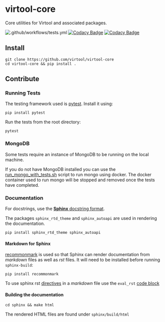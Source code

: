 # virtool-core

Core utilities for Virtool and associated packages.

![.github/workflows/tests.yml](https://github.com/virtool/virtool-core/workflows/.github/workflows/tests.yml/badge.svg)
[![Codacy Badge](https://app.codacy.com/project/badge/Grade/f04b88f74f2640588ba7dec5022c9b51)](https://www.codacy.com/gh/virtool/virtool-core/dashboard?utm_source=github.com&amp;utm_medium=referral&amp;utm_content=virtool/virtool-core&amp;utm_campaign=Badge_Grade)
[![Codacy Badge](https://app.codacy.com/project/badge/Coverage/f04b88f74f2640588ba7dec5022c9b51)](https://www.codacy.com/gh/virtool/virtool-core/dashboard?utm_source=github.com&utm_medium=referral&utm_content=virtool/virtool-core&utm_campaign=Badge_Coverage)

## Install

```shell script
git clone https://github.com/virtool/virtool-core
cd virtool-core && pip install .
```

## Contribute 

### Running Tests

The testing framework used is [pytest](https://docs.pytest.org/en/stable/). Install it using:
```shell script
pip install pytest
```

Run the tests from the root directory:
```shell script
pytest
```

### MongoDB

Some tests require an instance of MongoDB to be running on the 
local machine.

If you do not have MongoDB installed you can use
the [run_mongo_with_tests.sh](tests/run_mongo_with_tests.sh) script
to run mongo using docker. The docker container used to run mongo
will be stopped and removed once the tests have completed. 

### Documentation

For docstrings, use the [**Sphinx** docstring format](https://sphinx-rtd-tutorial.readthedocs.io/en/latest/docstrings.html).

The packages `sphinx_rtd_theme` and `sphinx_autoapi` are used in rendering the documentation. 

```  shell script
pip install sphinx_rtd_theme sphinx_autoapi
```

#### Markdown for Sphinx

[recommonmark](https://github.com/readthedocs/recommonmark) is used so that Sphinx can 
render documentation from *markdown* files as well as *rst* files. It will need to 
be installed before running `sphinx-build`:

```shell script
pip install recommonmark
```

To use sphinx rst [directives](https://www.sphinx-doc.org/en/master/usage/restructuredtext/directives.html) in a *markdown* file use the 
`eval_rst` [code block](https://recommonmark.readthedocs.io/en/latest/auto_structify.html#embed-restructuredtext)


#### Building the documentation

```shell script
cd sphinx && make html
```

The rendered HTML files are found under `sphinx/build/html`
